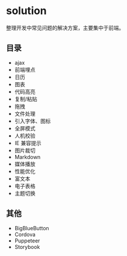 # solution

整理开发中常见问题的解决方案，主要集中于前端。

## 目录

- ajax
- 前端埋点
- 日历
- 图表
- 代码高亮
- 复制/粘贴
- 拖拽
- 文件处理
- 引入字体、图标
- 全屏模式
- 人机校验
- IE 兼容提示
- 图片裁切
- Markdown
- 媒体播放
- 性能优化
- 富文本
- 电子表格
- 主题切换

## 其他

- BigBlueButton
- Cordova
- Puppeteer
- Storybook

